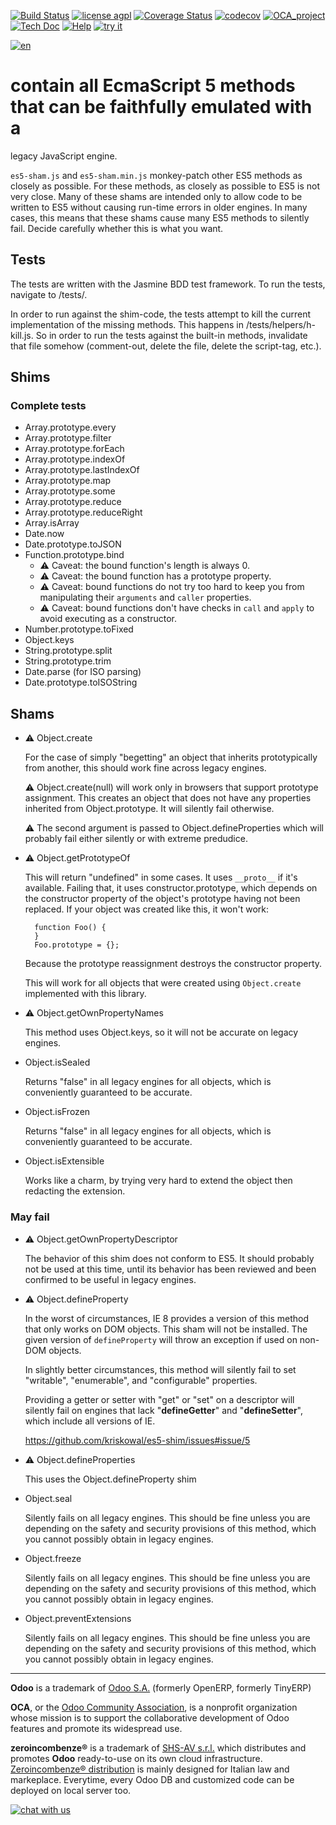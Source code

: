 [![Build Status](https://travis-ci.org/zeroincombenze/es5-shim.svg?branch=8.0)](https://travis-ci.org/zeroincombenze/es5-shim)
[![license agpl](https://img.shields.io/badge/licence-AGPL--3-blue.svg)](http://www.gnu.org/licenses/agpl-3.0.html)
[![Coverage Status](https://coveralls.io/repos/github/zeroincombenze/es5-shim/badge.svg?branch=8.0)](https://coveralls.io/github/zeroincombenze/es5-shim?branch=8.0)
[![codecov](https://codecov.io/gh/zeroincombenze/es5-shim/branch/8.0/graph/badge.svg)](https://codecov.io/gh/zeroincombenze/es5-shim/branch/8.0)
[![OCA_project](http://www.zeroincombenze.it/wp-content/uploads/ci-ct/prd/button-oca-8.svg)](https://github.com/OCA/es5-shim/tree/8.0)
[![Tech Doc](http://www.zeroincombenze.it/wp-content/uploads/ci-ct/prd/button-docs-8.svg)](http://wiki.zeroincombenze.org/en/Odoo/8.0/dev)
[![Help](http://www.zeroincombenze.it/wp-content/uploads/ci-ct/prd/button-help-8.svg)](http://wiki.zeroincombenze.org/en/Odoo/8.0/man/)
[![try it](http://www.zeroincombenze.it/wp-content/uploads/ci-ct/prd/button-try-it-8.svg)](http://erp8.zeroincombenze.it)


[![en](http://www.shs-av.com/wp-content/en_US.png)](http://wiki.zeroincombenze.org/it/Odoo/7.0/man)

contain all EcmaScript 5 methods that can be faithfully emulated with a
=======================================================================
legacy JavaScript engine.

`es5-sham.js` and `es5-sham.min.js` monkey-patch other ES5 methods as
closely as possible.  For these methods, as closely as possible to ES5
is not very close.  Many of these shams are intended only to allow code
to be written to ES5 without causing run-time errors in older engines.
In many cases, this means that these shams cause many ES5 methods to
silently fail.  Decide carefully whether this is what you want.


## Tests

The tests are written with the Jasmine BDD test framework.
To run the tests, navigate to <root-folder>/tests/. 

In order to run against the shim-code, the tests attempt to kill the current 
implementation of the missing methods. This happens in <root-folder>/tests/helpers/h-kill.js.
So in order to run the tests against the built-in methods, invalidate that file somehow
(comment-out, delete the file, delete the script-tag, etc.).

## Shims

### Complete tests ###

* Array.prototype.every
* Array.prototype.filter
* Array.prototype.forEach
* Array.prototype.indexOf
* Array.prototype.lastIndexOf
* Array.prototype.map
* Array.prototype.some
* Array.prototype.reduce
* Array.prototype.reduceRight
* Array.isArray
* Date.now
* Date.prototype.toJSON
* Function.prototype.bind
    * :warning: Caveat: the bound function's length is always 0.
    * :warning: Caveat: the bound function has a prototype property.
    * :warning: Caveat: bound functions do not try too hard to keep you
      from manipulating their ``arguments`` and ``caller`` properties.
    * :warning: Caveat: bound functions don't have checks in ``call`` and
      ``apply`` to avoid executing as a constructor.
* Number.prototype.toFixed
* Object.keys
* String.prototype.split
* String.prototype.trim
* Date.parse (for ISO parsing)
* Date.prototype.toISOString

## Shams

* :warning: Object.create

    For the case of simply "begetting" an object that inherits
    prototypically from another, this should work fine across legacy
    engines.

    :warning: Object.create(null) will work only in browsers that
    support prototype assignment.  This creates an object that does not
    have any properties inherited from Object.prototype.  It will
    silently fail otherwise.

    :warning: The second argument is passed to Object.defineProperties
    which will probably fail either silently or with extreme predudice.

* :warning: Object.getPrototypeOf

    This will return "undefined" in some cases.  It uses `__proto__` if
    it's available.  Failing that, it uses constructor.prototype, which
    depends on the constructor property of the object's prototype having
    not been replaced.  If your object was created like this, it won't
    work:

        function Foo() {
        }
        Foo.prototype = {};

    Because the prototype reassignment destroys the constructor
    property.

    This will work for all objects that were created using
    `Object.create` implemented with this library.

* :warning: Object.getOwnPropertyNames

    This method uses Object.keys, so it will not be accurate on legacy
    engines.

* Object.isSealed

    Returns "false" in all legacy engines for all objects, which is
    conveniently guaranteed to be accurate.

* Object.isFrozen

    Returns "false" in all legacy engines for all objects, which is
    conveniently guaranteed to be accurate.

* Object.isExtensible

    Works like a charm, by trying very hard to extend the object then
    redacting the extension.

### May fail

* :warning: Object.getOwnPropertyDescriptor
    
    The behavior of this shim does not conform to ES5.  It should
    probably not be used at this time, until its behavior has been
    reviewed and been confirmed to be useful in legacy engines.

* :warning: Object.defineProperty

    In the worst of circumstances, IE 8 provides a version of this
    method that only works on DOM objects.  This sham will not be
    installed.  The given version of `defineProperty` will throw an
    exception if used on non-DOM objects.

    In slightly better circumstances, this method will silently fail to
    set "writable", "enumerable", and "configurable" properties.
    
    Providing a getter or setter with "get" or "set" on a descriptor
    will silently fail on engines that lack "__defineGetter__" and
    "__defineSetter__", which include all versions of IE.

    https://github.com/kriskowal/es5-shim/issues#issue/5

* :warning: Object.defineProperties

    This uses the Object.defineProperty shim

* Object.seal

    Silently fails on all legacy engines.  This should be
    fine unless you are depending on the safety and security
    provisions of this method, which you cannot possibly
    obtain in legacy engines.

* Object.freeze

    Silently fails on all legacy engines.  This should be
    fine unless you are depending on the safety and security
    provisions of this method, which you cannot possibly
    obtain in legacy engines.

* Object.preventExtensions

    Silently fails on all legacy engines.  This should be
    fine unless you are depending on the safety and security
    provisions of this method, which you cannot possibly
    obtain in legacy engines.

[//]: # (copyright)

----

**Odoo** is a trademark of [Odoo S.A.](https://www.odoo.com/) (formerly OpenERP, formerly TinyERP)

**OCA**, or the [Odoo Community Association](http://odoo-community.org/), is a nonprofit organization whose
mission is to support the collaborative development of Odoo features and
promote its widespread use.

**zeroincombenze®** is a trademark of [SHS-AV s.r.l.](http://www.shs-av.com/)
which distributes and promotes **Odoo** ready-to-use on its own cloud infrastructure.
[Zeroincombenze® distribution](http://wiki.zeroincombenze.org/en/Odoo)
is mainly designed for Italian law and markeplace.
Everytime, every Odoo DB and customized code can be deployed on local server too.

[//]: # (end copyright)

[//]: # (addons)

[//]: # (end addons)

[![chat with us](https://www.shs-av.com/wp-content/chat_with_us.gif)](https://tawk.to/85d4f6e06e68dd4e358797643fe5ee67540e408b)
